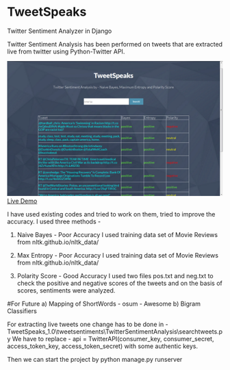 TweetSpeaks
===========

Twitter Sentiment Analyzer in Django

Twitter Sentiment Analysis has been performed on tweets that are extracted live from twitter using Python-Twitter API.

![Screenshot](https://github.com/havingfun/TweetSpeaks/blob/master/TweetSpeaks.png)
[Live Demo](https://radiant-forest-9929.herokuapp.com/)

I have used existing codes and tried to work on them, tried to improve the accuracy. I used three methods -
1. Naive Bayes - Poor Accuracy
I used training data set of Movie Reviews from nltk.github.io/nltk_data/

2. Max Entropy - Poor Accuracy
I used training data set of Movie Reviews from nltk.github.io/nltk_data/

3. Polarity Score - Good Accuracy
I used two files pos.txt and neg.txt to check the positive and negative scores of the tweets and on the basis of scores, sentiments were analyzed.

#For Future
a) Mapping of ShortWords -
   osum - Awesome
b) Bigram Classifiers

For extracting live tweets one change has to be done in - TweetSpeaks_1.0\tweetsentiments\TwitterSentimentAnalysis\searchtweets.py
We have to replace -
api = TwitterAPI(consumer_key, consumer_secret, access_token_key, access_token_secret)
with some authentic keys.

Then we can start the project by
python manage.py runserver
